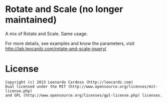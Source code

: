 Rotate and Scale (no longer maintained)
================

A mix of Rotate and Scale. Same usage.

For more details, see examples and know the parameters, visit http://lab.leocardz.com/rotate-and-scale-jquery/




License
=================================

	Copyright (c) 2013 Leonardo Cardoso (http://leocardz.com)
	Dual licensed under the MIT (http://www.opensource.org/licenses/mit-license.php)
	and GPL (http://www.opensource.org/licenses/gpl-license.php) licenses.
